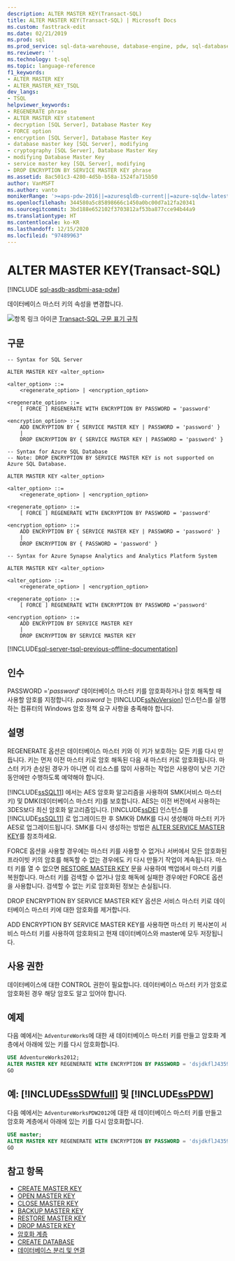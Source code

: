 ```yaml
---
description: ALTER MASTER KEY(Transact-SQL)
title: ALTER MASTER KEY(Transact-SQL) | Microsoft Docs
ms.custom: fasttrack-edit
ms.date: 02/21/2019
ms.prod: sql
ms.prod_service: sql-data-warehouse, database-engine, pdw, sql-database
ms.reviewer: ''
ms.technology: t-sql
ms.topic: language-reference
f1_keywords:
- ALTER MASTER KEY
- ALTER_MASTER_KEY_TSQL
dev_langs:
- TSQL
helpviewer_keywords:
- REGENERATE phrase
- ALTER MASTER KEY statement
- decryption [SQL Server], Database Master Key
- FORCE option
- encryption [SQL Server], Database Master Key
- database master key [SQL Server], modifying
- cryptography [SQL Server], Database Master Key
- modifying Database Master Key
- service master key [SQL Server], modifying
- DROP ENCRYPTION BY SERVICE MASTER KEY phrase
ms.assetid: 8ac501c3-4280-4d5b-b58a-1524fa715b50
author: VanMSFT
ms.author: vanto
monikerRange: '>=aps-pdw-2016||=azuresqldb-current||=azure-sqldw-latest||>=sql-server-2016||>=sql-server-linux-2017||=azuresqldb-mi-current'
ms.openlocfilehash: 344580a5c85898666c1450a0bc00d7a12fa20341
ms.sourcegitcommit: 3bd188e652102f3703812af53ba877cce94b44a9
ms.translationtype: HT
ms.contentlocale: ko-KR
ms.lasthandoff: 12/15/2020
ms.locfileid: "97489963"
---
```

# <a name="alter-master-key-transact-sql"></a>ALTER MASTER KEY(Transact-SQL)

[!INCLUDE [sql-asdb-asdbmi-asa-pdw](../../includes/applies-to-version/sql-asdb-asdbmi-asa-pdw.md)]

데이터베이스 마스터 키의 속성을 변경합니다.

![항목 링크 아이콘](../../database-engine/configure-windows/media/topic-link.gif "항목 링크 아이콘") [Transact-SQL 구문 표기 규칙](../../t-sql/language-elements/transact-sql-syntax-conventions-transact-sql.md)

## <a name="syntax"></a>구문

```syntaxsql
-- Syntax for SQL Server

ALTER MASTER KEY <alter_option>

<alter_option> ::=
    <regenerate_option> | <encryption_option>

<regenerate_option> ::=
    [ FORCE ] REGENERATE WITH ENCRYPTION BY PASSWORD = 'password'

<encryption_option> ::=
    ADD ENCRYPTION BY { SERVICE MASTER KEY | PASSWORD = 'password' }
    |
    DROP ENCRYPTION BY { SERVICE MASTER KEY | PASSWORD = 'password' }
```

```syntaxsql
-- Syntax for Azure SQL Database
-- Note: DROP ENCRYPTION BY SERVICE MASTER KEY is not supported on Azure SQL Database.

ALTER MASTER KEY <alter_option>

<alter_option> ::=
    <regenerate_option> | <encryption_option>

<regenerate_option> ::=
    [ FORCE ] REGENERATE WITH ENCRYPTION BY PASSWORD = 'password'

<encryption_option> ::=
    ADD ENCRYPTION BY { SERVICE MASTER KEY | PASSWORD = 'password' }
    |
    DROP ENCRYPTION BY { PASSWORD = 'password' }
```

```syntaxsql
-- Syntax for Azure Synapse Analytics and Analytics Platform System

ALTER MASTER KEY <alter_option>

<alter_option> ::=
    <regenerate_option> | <encryption_option>

<regenerate_option> ::=
    [ FORCE ] REGENERATE WITH ENCRYPTION BY PASSWORD ='password'

<encryption_option> ::=
    ADD ENCRYPTION BY SERVICE MASTER KEY
    |
    DROP ENCRYPTION BY SERVICE MASTER KEY
```

[!INCLUDE[sql-server-tsql-previous-offline-documentation](../../includes/sql-server-tsql-previous-offline-documentation.md)]

## <a name="arguments"></a>인수

PASSWORD ='*password*' 데이터베이스 마스터 키를 암호화하거나 암호 해독할 때 사용할 암호를 지정합니다. *password* 는 [!INCLUDE[ssNoVersion](../../includes/ssnoversion-md.md)] 인스턴스를 실행하는 컴퓨터의 Windows 암호 정책 요구 사항을 충족해야 합니다.

## <a name="remarks"></a>설명

REGENERATE 옵션은 데이터베이스 마스터 키와 이 키가 보호하는 모든 키를 다시 만듭니다. 키는 먼저 이전 마스터 키로 암호 해독된 다음 새 마스터 키로 암호화됩니다. 마스터 키가 손상된 경우가 아니면 이 리소스를 많이 사용하는 작업은 사용량이 낮은 기간 동안에만 수행하도록 예약해야 합니다.

[!INCLUDE[ssSQL11](../../includes/sssql11-md.md)] 에서는 AES 암호화 알고리즘을 사용하여 SMK(서비스 마스터 키) 및 DMK(데이터베이스 마스터 키)를 보호합니다. AES는 이전 버전에서 사용하는 3DES보다 최신 암호화 알고리즘입니다. [!INCLUDE[ssDE](../../includes/ssde-md.md)] 인스턴스를 [!INCLUDE[ssSQL11](../../includes/sssql11-md.md)] 로 업그레이드한 후 SMK와 DMK를 다시 생성해야 마스터 키가 AES로 업그레이드됩니다. SMK를 다시 생성하는 방법은 [ALTER SERVICE MASTER KEY](../../t-sql/statements/alter-service-master-key-transact-sql.md)를 참조하세요.

FORCE 옵션을 사용할 경우에는 마스터 키를 사용할 수 없거나 서버에서 모든 암호화된 프라이빗 키의 암호를 해독할 수 없는 경우에도 키 다시 만들기 작업이 계속됩니다. 마스터 키를 열 수 없으면 [RESTORE MASTER KEY](../../t-sql/statements/restore-master-key-transact-sql.md) 문을 사용하여 백업에서 마스터 키를 복원합니다. 마스터 키를 검색할 수 없거나 암호 해독에 실패한 경우에만 FORCE 옵션을 사용합니다. 검색할 수 없는 키로 암호화된 정보는 손실됩니다.

DROP ENCRYPTION BY SERVICE MASTER KEY 옵션은 서비스 마스터 키로 데이터베이스 마스터 키에 대한 암호화를 제거합니다.

ADD ENCRYPTION BY SERVICE MASTER KEY를 사용하면 마스터 키 복사본이 서비스 마스터 키를 사용하여 암호화되고 현재 데이터베이스와 master에 모두 저장됩니다.

## <a name="permissions"></a>사용 권한

데이터베이스에 대한 CONTROL 권한이 필요합니다. 데이터베이스 마스터 키가 암호로 암호화된 경우 해당 암호도 알고 있어야 합니다.

## <a name="examples"></a>예제

다음 예에서는 `AdventureWorks`에 대한 새 데이터베이스 마스터 키를 만들고 암호화 계층에서 아래에 있는 키를 다시 암호화합니다.

```sql
USE AdventureWorks2012;
ALTER MASTER KEY REGENERATE WITH ENCRYPTION BY PASSWORD = 'dsjdkflJ435907NnmM#sX003';
GO
```

## <a name="examples-sssdwfull-and-sspdw"></a>예: [!INCLUDE[ssSDWfull](../../includes/sssdwfull-md.md)] 및 [!INCLUDE[ssPDW](../../includes/sspdw-md.md)]

다음 예에서는 `AdventureWorksPDW2012`에 대한 새 데이터베이스 마스터 키를 만들고 암호화 계층에서 아래에 있는 키를 다시 암호화합니다.

```sql
USE master;
ALTER MASTER KEY REGENERATE WITH ENCRYPTION BY PASSWORD = 'dsjdkflJ435907NnmM#sX003';
GO
```

## <a name="see-also"></a>참고 항목

- [CREATE MASTER KEY](../../t-sql/statements/create-master-key-transact-sql.md)
- [OPEN MASTER KEY](../../t-sql/statements/open-master-key-transact-sql.md)
- [CLOSE MASTER KEY](../../t-sql/statements/close-master-key-transact-sql.md)
- [BACKUP MASTER KEY](../../t-sql/statements/backup-master-key-transact-sql.md)
- [RESTORE MASTER KEY](../../t-sql/statements/restore-master-key-transact-sql.md)
- [DROP MASTER KEY](../../t-sql/statements/drop-master-key-transact-sql.md)
- [암호화 계층](../../relational-databases/security/encryption/encryption-hierarchy.md)
- [CREATE DATABASE](../../t-sql/statements/create-database-transact-sql.md)
- [데이터베이스 분리 및 연결](../../relational-databases/databases/database-detach-and-attach-sql-server.md)
